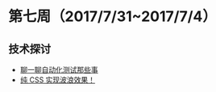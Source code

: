 # 第七周（2017/7/31~2017/7/4）

## 技术探讨
- [聊一聊自动化测试那些事](https://github.com/tmallfe/tmallfe.github.io/issues/37)
- [纯 CSS 实现波浪效果！](http://web.jobbole.com/91803/)
